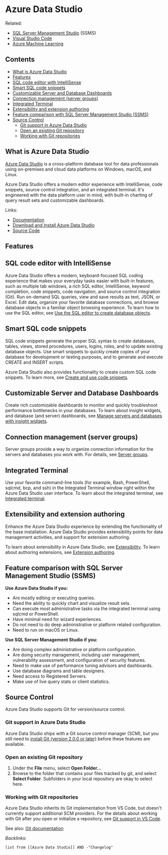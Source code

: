 # Azure Data Studio

Related: 

* [SQL Server Management Studio](../../Data%20Stack/Database%20GUI/SQL%20Server%20Management%20Studio.md) (SSMS)
* [Visual Studio Code](../../IDE/Visual%20Studio%20Code.md)
* [Azure Machine Learning](Azure%20Machine%20Learning.md)

## Contents

* [What is Azure Data Studio](Azure%20Data%20Studio.md#what-is-azure-data-studio)
* [Features](Azure%20Data%20Studio.md#features)
* [SQL code editor with IntelliSense](Azure%20Data%20Studio.md#sql-code-editor-with-intellisense)
* [Smart SQL code snippets](Azure%20Data%20Studio.md#smart-sql-code-snippets)
* [Customizable Server and Database Dashboards](Azure%20Data%20Studio.md#customizable-server-and-database-dashboards)
* [Connection management (server groups)](Azure%20Data%20Studio.md#connection-management-server-groups)
* [Integrated Terminal](Azure%20Data%20Studio.md#integrated-terminal)
* [Extensibility and extension authoring](Azure%20Data%20Studio.md#extensibility-and-extension-authoring)
* [Feature comparison with SQL Server Management Studio (SSMS)](Azure%20Data%20Studio.md#feature-comparison-with-sql-server-management-studio-ssms)
* [Source Control](Azure%20Data%20Studio.md#source-control)
  * [Git support in Azure Data Studio](Azure%20Data%20Studio.md#git-support-in-azure-data-studio)
  * [Open an existing Git repository](Azure%20Data%20Studio.md#open-an-existing-git-repository)
  * [Working with Git repositories](Azure%20Data%20Studio.md#working-with-git-repositories)

## What is Azure Data Studio

[Azure Data Studio](https://docs.microsoft.com/en-us/sql/azure-data-studio/?view=sql-server-ver15) is a cross-platform database tool for data professionals using on-premises and cloud data platforms on Windows, macOS, and Linux.

Azure Data Studio offers a modern editor experience with IntelliSense, code snippets, source control integration, and an integrated terminal. It's engineered with the data platform user in mind, with built-in charting of query result sets and customizable dashboards.

Links:

* [Documentation](https://docs.microsoft.com/en-us/sql/azure-data-studio/?view=sql-server-ver15)
* [Download and Install Azure Data Studio](https://docs.microsoft.com/en-us/sql/azure-data-studio/download-azure-data-studio?view=sql-server-ver15)
* [Source Code](https://github.com/microsoft/azuredatastudio)

## Features

## SQL code editor with IntelliSense

Azure Data Studio offers a modern, keyboard-focused SQL coding experience that makes your everyday tasks easier with built-in features, such as multiple tab windows, a rich SQL editor, IntelliSense, keyword completion, code snippets, code navigation, and source control integration (Git). Run on-demand SQL queries, view and save results as text, JSON, or Excel. Edit data, organize your favorite database connections, and browse database objects in a familiar object browsing experience. To learn how to use the SQL editor, see [Use the SQL editor to create database objects](https://docs.microsoft.com/en-us/sql/azure-data-studio/tutorial-sql-editor?view=sql-server-ver15).

## Smart SQL code snippets

SQL code snippets generate the proper SQL syntax to create databases, tables, views, stored procedures, users, logins, roles, and to update existing database objects. Use smart snippets to quickly create copies of your database for development or testing purposes, and to generate and execute CREATE and INSERT scripts.

Azure Data Studio also provides functionality to create custom SQL code snippets. To learn more, see [Create and use code snippets](https://docs.microsoft.com/en-us/sql/azure-data-studio/code-snippets?view=sql-server-ver15).

## Customizable Server and Database Dashboards

Create rich customizable dashboards to monitor and quickly troubleshoot performance bottlenecks in your databases. To learn about insight widgets, and database (and server) dashboards, see [Manage servers and databases with insight widgets](https://docs.microsoft.com/en-us/sql/azure-data-studio/insight-widgets?view=sql-server-ver15).

## Connection management (server groups)

Server groups provide a way to organize connection information for the servers and databases you work with. For details, see [Server groups](https://docs.microsoft.com/en-us/sql/azure-data-studio/server-groups?view=sql-server-ver15).

## Integrated Terminal

Use your favorite command-line tools (for example, Bash, PowerShell, sqlcmd, bcp, and ssh) in the Integrated Terminal window right within the Azure Data Studio user interface. To learn about the integrated terminal, see [Integrated terminal](https://docs.microsoft.com/en-us/sql/azure-data-studio/integrated-terminal?view=sql-server-ver15).

## Extensibility and extension authoring

Enhance the Azure Data Studio experience by extending the functionality of the base installation. Azure Data Studio provides extensibility points for data management activities, and support for extension authoring.

To learn about extensibility in Azure Data Studio, see [Extensibility](https://docs.microsoft.com/en-us/sql/azure-data-studio/extensibility?view=sql-server-ver15). To learn about authoring extensions, see [Extension authoring](https://docs.microsoft.com/en-us/sql/azure-data-studio/extensions/extension-authoring?view=sql-server-ver15).

## Feature comparison with SQL Server Management Studio (SSMS)

**Use Azure Data Studio if you:**

* Are mostly editing or executing queries.
* Need the ability to quickly chart and visualize result sets.
* Can execute most administrative tasks via the integrated terminal using sqlcmd or PowerShell.
* Have minimal need for wizard experiences.
* Do not need to do deep administrative or platform related configuration.
* Need to run on macOS or Linux.

**Use SQL Server Management Studio if you:**

* Are doing complex administrative or platform configuration.
* Are doing security management, including user management, vulnerability assessment, and configuration of security features.
* Need to make use of performance tuning advisors and dashboards.
* Use database diagrams and table designers.
* Need access to Registered Servers.
* Make use of live query stats or client statistics.

## Source Control

Azure Data Studio supports Git for version/source control.

### Git support in Azure Data Studio

Azure Data Studio ships with a Git source control manager (SCM), but you still need to [install Git (version 2.0.0 or later)](https://git-scm.com/download) before these features are available.

### Open an existing Git repository

1. Under the **File** menu, select **Open Folder...**
1. Browse to the folder that contains your files tracked by git, and select **Select Folder**. Subfolders in your local repository are okay to select here.

### Working with Git repositories

Azure Data Studio inherits its Git implementation from VS Code, but doesn't currently support additional SCM providers. For the details about working with Git after you open or initialize a repository, see [Git support in VS Code](https://code.visualstudio.com/docs/editor/versioncontrol#_git-support).

See also: [Git documentation](https://git-scm.com/documentation)

*Backlinks:*

````dataview
list from [[Azure Data Studio]] AND -"Changelog"
````
